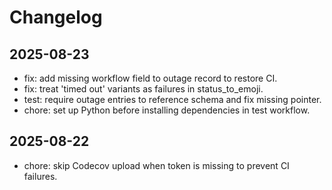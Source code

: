 # Changelog

## 2025-08-23
- fix: add missing workflow field to outage record to restore CI.
- fix: treat 'timed out' variants as failures in status_to_emoji.
- test: require outage entries to reference schema and fix missing pointer.
- chore: set up Python before installing dependencies in test workflow.

## 2025-08-22
- chore: skip Codecov upload when token is missing to prevent CI failures.
